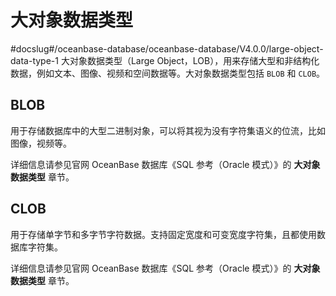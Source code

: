 大对象数据类型 
============================
#docslug#/oceanbase-database/oceanbase-database/V4.0.0/large-object-data-type-1
大对象数据类型（Large Object，LOB），用来存储大型和非结构化数据，例如文本、图像、视频和空间数据等。大对象数据类型包括 `BLOB` 和 `CLOB`。

BLOB 
-------------------------

用于存储数据库中的大型二进制对象，可以将其视为没有字符集语义的位流，比如图像，视频等。

详细信息请参见官网 OceanBase 数据库《SQL 参考（Oracle 模式）》的 **大对象数据类型** 章节。

CLOB 
-------------------------

用于存储单字节和多字节字符数据。支持固定宽度和可变宽度字符集，且都使用数据库字符集。

详细信息请参见官网 OceanBase 数据库《SQL 参考（Oracle 模式）》的 **大对象数据类型** 章节。

